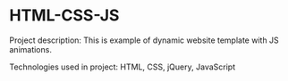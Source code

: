 # HTML-CSS-JS

Project description: This is example of dynamic website template with JS animations.

Technologies used in project: HTML, CSS, jQuery, JavaScript

